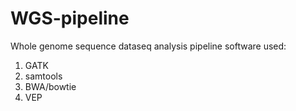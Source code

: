 # WGS-pipeline

Whole genome sequence dataseq analysis pipeline
software used:
1. GATK
2. samtools
3. BWA/bowtie
4. VEP
   
